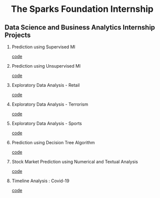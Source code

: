 <h1 align=center>The Sparks Foundation Internship</h1>


<h2> Data Science and Business Analytics Internship Projects </h2>

<ol>
  <li> Prediction using Supervised Ml </li>
  <p><a href="https://github.com/charvijain12/TSF-GRIP-DataScience-BusinessAnalytics/tree/main/Task%201%20-%20Prediction%20Using%20Supervised%20ML">code</a></p>
  
  <li> Prediction using Unsupervised Ml </li>
  <p><a href="https://github.com/charvijain12/TSF-GRIP-DataScience-BusinessAnalytics/tree/main/Task%202%20-%20Prediction%20Using%20Unsupervised%20ML">code</a></p>
  
  <li> Exploratory Data Analysis - Retail </li>
  <p><a href="https://github.com/charvijain12/TSF-GRIP-DataScience-BusinessAnalytics/tree/main/Task%203%20-%20Exploratory%20Data%20Analysis%20-%20Retail">code</a></p>
  
  <li> Exploratory Data Analysis - Terrorism </li>
  <p><a href="">code</a></p>
  
  <li> Exploratory Data Analysis - Sports </li>
  <p><a href="">code</a></p>
  
  <li> Prediction using Decision Tree Algorithm </li>
  <p><a href="">code</a></p>
  
  <li> Stock Market Prediction using Numerical and Textual Analysis </li>
  <p><a href="">code</a></p>
  
  <li> Timeline Analysis : Covid-19 </li>
  <p><a href="">code</a></p>
  
  </ol>
